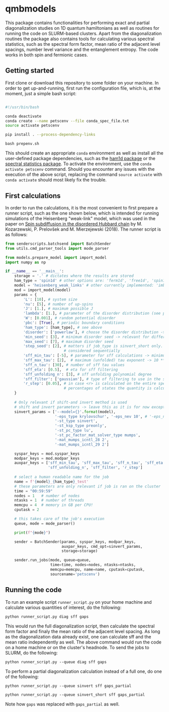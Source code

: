 # qmbmodels

This package contains functionalities for performing
exact and partial diagonalization studies on 1D quantum
hamiltonians as well as routines for running the code
on SLURM-based clusters. Apart from the diagonalization
routines the package also contains tools for calculating
various spectral statistics, such as the spectral form
factor, mean ratio of the adjacent level spacings, number
level variance and the entanglement entropy. The code works
in both spin and fermionic cases.

## Getting started

First clone or download this repository to some folder on your
machine. In order to get up-and-running, first run the
configuration file, which is, at the moment, just a simple
bash script:
```bash

#!/usr/bin/bash

conda deactivate
conda create --name petscenv --file conda_spec_file.txt
source activate petscenv

pip install . --process-dependency-links

```
```bash prepenv.sh ```

This should create an appropriate ```conda``` environment
as well as install all the user-defined package dependencies,
such as the [ham1d package](https://github.com/JanSuntajs/ham1d)
or the [spectral statistics package](https://github.com/JanSuntajs/spectral_statistics_tools).
To activate the environment, use the ```conda activate petscenv``` command.
Should you encounter any issues with the execution of the above
script, replacing the command ```source activate```
with ```conda activate``` should most likely fix the trouble.

## First calculations

In order to run the calculations, it is the most convenient to first prepare a runner script, such as the one shown below, which is intended for running simulations of the Heisenberg "weak-link" model, which was used in the paper on
[Spin subdiffusion in the disordered Hubbard chain](https://journals.aps.org/prl/abstract/10.1103/PhysRevLett.120.246602) by M. Kozarzewski, P. Prelovšek and M. Mierzejewski (2018). The runner script is as follows:
```python
from senderscripts.batchsend import BatchSender
from utils.cmd_parser_tools import mode_parser

from models.prepare_model import import_model
import numpy as np

if __name__ == '__main__':
    storage = '.' # dictates where the results are stored
    ham_type = 'spin1d' # other options are: 'ferm1d', 'free1d', 'spin1d_kron'
    model = 'heisenberg_weak_links' # other currently implemented: 'imbrie', 'heisenberg'
    mod = import_model(model)
    params = {
        'L': [10], # system size
        'nu': [5], # number of up-spins
        'J': [1.], # maximum possible J
        'lambda': [1.], # parameter of the disorder distribution (see paper for more details)
        'W': [0.001], # random potential disorder
        'pbc': [True], # periodic boundary conditions
        'ham_type': [ham_type], # see above
        'disorder': ['powerlaw'], # choose the disorder distribution -> only powerlaw is allowed for this model
        'min_seed': [3], # minimum disorder seed -> relevant for different disorder realizations
        'max_seed': [7], # maximum disorder seed
        'step_seed': [2], # matters if job_type is sinvert_short only. Specifies how many different seeds are
                          # considered sequentially
        'sff_min_tau': [-5], # parameter for sff calculations -> minimum (unfolded) tau exponent -> 10 ** sff_min_tau
        'sff_max_tau': [2],  # maximum (unfolded) tau exponent -> 10 ** sff_max_tau
        'sff_n_tau': [30], # number of sff tau values
        'sff_eta': [0.5],  # eta for sff filtering
        'sff_unfolding_n': [3], # sff unfolding polynomial degree
        'sff_filter': ['gaussian'], # type of filtering to use in the sff calculation
        'r_step': [0.05], # in case <r> is calculated on the entire spectrum, this determines for how many 
                          # percentages of states the quantity is calculated
    }
  
    # Only relevant if shift-and invert method is used
    # shift and invert parameters -> leave this as it is for now except for '-eps_nev'
    sinvert_params = ['--model={}'.format(model),
                      '-eps_type krylovschur', '-eps_nev 10', # '-eps_nev' -> selects the number of eigenvalues
                      '-st_type sinvert',
                      '-st_ksp_type preonly',
                      '-st_pc_type lu',
                      '-st_pc_factor_mat_solver_type mumps',
                      '-mat_mumps_icntl_28 2',
                      '-mat_mumps_icntl_29 2']

    syspar_keys = mod.syspar_keys
    modpar_keys = mod.modpar_keys
    auxpar_keys = ['sff_min_tau', 'sff_max_tau', 'sff_n_tau', 'sff_eta',
                   'sff_unfolding_n', 'sff_filter', 'r_step']
    
    # select a human readable name for the job
    name = f'{model}_{ham_type}_test'
    # these parameters are only relevant if job is ran on the cluster
    time = "00:59:59"
    nodes = 1   # number of nodes
    ntasks = 1  # number of threads
    memcpu = 4  # memory in GB per CPU!
    cputask = 2

    # this takes care of the job's execution
    queue, mode = mode_parser()

    print(f"{mode}")

    sender = BatchSender(params, syspar_keys, modpar_keys,
                         auxpar_keys, cmd_opt=sinvert_params,
                         storage=storage)

    sender.run_jobs(mode, queue=queue,
                    time=time, nodes=nodes, ntasks=ntasks,
                    memcpu=memcpu, name=name, cputask=cputask,
                    sourcename='petscenv')


```
## Running the code
To run an example script ```runner_script.py``` on your home machine and calculate various
quantities of interest, do the following:

```python runner_script.py diag sff gaps```

This would run the full diagonalization script, then calculate the spectral form factor and finaly the mean
ratio of the adjacent level spacing. As long as the diagonalization data already exist, one can calculate
sff and the mean ratio independently as well. The above command would run the code on a home machine or on
the cluster's headnode. To send the jobs to SLURM, do the following:

```python runner_script.py --queue diag sff gaps```

To perform a partial diagonalization calculation instead of a full one, do one of the following:

```python runner_script.py --queue sinvert sff gaps_partial```

```python runner_script.py --queue sinvert_short sff gaps_partial```

Note how ```gaps``` was replaced with ```gaps_partial``` as well.

